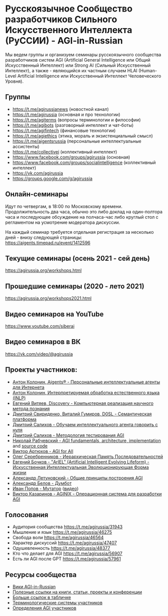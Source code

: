 # Русскоязычное Сообщество разработчиков Сильного Искусственного Интеллекта (РуССИИ) - AGI-in-Russian 

Мы ведем группы и организуем семинары русскоязычного сообщества разработчиков систем AGI (Artificial General Intelligence или Общий Искусственный Интеллект) или Strong AI (Сильный Искусственный Интеллект), а также - являющийся их частным случаем HLAI (Human-Level Artificial Intelligence или Искусственный Интеллект Человеческого Уровня).

## Группы
- https://t.me/agirussianews (новостной канал)
- https://t.me/agirussia (основная и про технологии)
- https://t.me/agiterms (вопросы терминологии и философии)
- https://t.me/agibots (разговорный интеллект и чат-боты)
- https://t.me/agifintech (финансовые технологии)
- https://t.me/agiethics (этика, мораль и экзистенциальный смысл)
- https://t.me/aigentsrussia (персональные интеллектуальные ассистенты)
- https://t.me/collectivei (коллективный интеллект)
- https://www.facebook.com/groups/agirussia (основная)
- https://www.facebook.com/groups/socialintelligence (коллективный интеллект)
- https://vk.com/agirussia
- https://groups.google.com/g/agirussia

## Онлайн-семинары
Идут по четвергам, в 18:00 по Московскому времени. Продолжительность два часа, обычно это либо доклад на один-полтора часа и последующее обсуждение на полчаса-час либо круглый стол с регламентом на усмотрение модератора дискуссии. 

На каждый семинар требуется отдельная регистрация за несколько дней - внизу следующей страницы:
https://aigents.timepad.ru/event/1412596 

## Текущие семинары (осень 2021 - сей день)
https://agirussia.org/workshops.html

## Прошедшие семинары (2020 - лето 2021)
https://agirussia.org/workshops2021.html

## Видео семинаров на YouTube
https://www.youtube.com/siberai

## Видео семинаров в ВК
https://vk.com/video/@agirussia

## Проекты участников:
- [Антон Колонин, Aigents® - Персональные интеллектуальные агенты для Интернета](https://github.com/aigents/)
- [Антон Колонин, Интерпретируемая обработка естественного языка (INLP)](https://aigents.github.io/inlp/)
- [Евгений Витяев, Discovery - Компьютерная реализация научного метода познания](http://math.nsc.ru/AP/ScientificDiscovery/index_rus.html)
- [Дмитрий Свириденко, Виталий Гумиров, D0SL - Семантическая платформа](https://d0sl.org/)
- [Дмитрий Салихов - Обучаем интеллектуального агента говорить с нуля](https://github.com/BelowzeroA/artificial-thinking)
- [Дмитрий Салихов - Методология тестирования AGI](https://agileaderboard.com/)
- [Николай Рабчевский - AGI fundamentals, architecture, implementation](https://agieng.substack.com/) and [source code](https://github.com/mrabchevskiy/Gel)
- [Виктор Артюхов - AGI for All](https://github.com/LiveBaster/agifa)
- [Олег Серебренников - Иерархическая Память Последовательностей](http://hsm-main.tilda.ws/)
- [Евгений Бочков - "ArIEL" (Artificial Intelligent Evolving Lifeform) - Искусственная Интеллектуальная Эволюционирующая Форма жизни](https://www.youtube.com/channel/UCxg1VEvLvnoUQAlxEaaVImA)
- [Александр Летуновский - Общие принципы построения AGI](http://letunovsky.tilda.ws/agi)
- [Александр Белов - Думбот](http://dumbot.ru/)
- [Иван Попов - Мутатор](https://github.com/mastertimer/mutator) ([видео](https://www.youtube.com/mutator))
- [Виктор Казаринов - AGINIX - Операционная система для разработки AGI](https://github.com/FreeAGI/AGINIX)

## Голосования 
- Аудитория сообщества https://t.me/agirussia/31943
- Мышление и язык https://t.me/agirussia/46275
- Свобода воли https://t.me/agirussia/46564
- Характер дискуссий https://t.me/agirussia/47407
- Одушевленность https://t.me/agirussia/48377
- Кто что делает для AGI https://t.me/agirussia/56907
- Есть ли AGI после GPT https://t.me/agirussia/57961

## Ресурсы сообщества
- [Вики AGI-in-Russian](https://github.com/agirussia/agirussia.github.io/wiki)
- [Полезные ссылки на книги, статьи, проекты и конференции](https://agirussia.org/resources.html)
- [Больше ссылок в табличке](https://docs.google.com/spreadsheets/d/1Ilm3hu9aewpQc-Mjl8xChjkKXr21gnh0aQ74EnhygX4/edit#gid=1528578624)
- [Терминологические системы участников](https://docs.google.com/spreadsheets/d/15PChaGD9bnZnW1M3pLtsu8i0vDT3Ge6qNaEUnGmiQIU/edit#gid=0)
- [Определения AGI участников](https://docs.google.com/spreadsheets/d/1HuIeBnPM1OOnXsBKMeDLfNVSwyv6XNk7cgkWjD8ttgQ/edit#gid=0)
<br>
<br>
